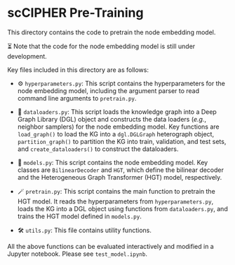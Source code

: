 # scCIPHER Pre-Training

This directory contains the code to pretrain the node embedding model.

⏳ Note that the code for the node embedding model is still under development.

Key files included in this directory are as follows:

- ⚙️ `hyperparameters.py`: This script contains the hyperparameters for the node embedding model, including the argument parser to read command line arguments to `pretrain.py`.

- 💾 `dataloaders.py`: This script  loads the knowledge graph into a Deep Graph Library (DGL) object and constructs the data loaders (*e.g.*, neighbor samplers) for the node embedding model. Key functions are `load_graph()` to load the KG into a `dgl.DGLGraph` heterograph object, `partition_graph()` to partition the KG into train, validation, and test sets, and `create_dataloaders()` to construct the dataloaders.

- 🤖 `models.py`: This script contains the node embedding model. Key classes are `BilinearDecoder` and `HGT`, which define the bilinear decoder and the Heterogeneous Graph Transformer (HGT) model, respectively.

- 🪄 `pretrain.py`: This script contains the main function to pretrain the HGT model. It reads the hyperparameters from `hyperparameters.py`, loads the KG into a DGL object using functions from `dataloaders.py`, and trains the HGT model defined in `models.py`.

- 🛠️ `utils.py`: This file contains utility functions.

All the above functions can be evaluated interactively and modified in a Jupyter notebook. Please see `test_model.ipynb`.